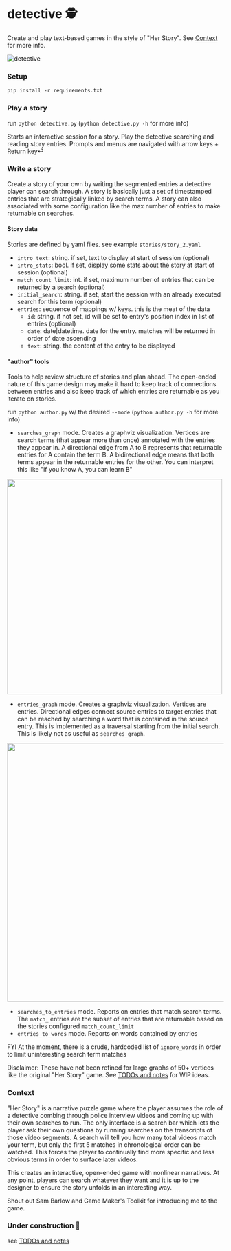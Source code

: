 # detective 🕵️

Create and play text-based games in the style of "Her Story". See [Context](#Context) for more info.

![detective](https://user-images.githubusercontent.com/1035393/148714247-828010e4-a024-407a-86d8-118049f96c7e.gif)

### Setup
`pip install -r requirements.txt`

### Play a story
run `python detective.py` (`python detective.py -h` for more info)

Starts an interactive session for a story. Play the detective searching and reading story entries. Prompts and menus are navigated with arrow keys + Return key⏎

### Write a story
Create a story of your own by writing the segmented entries a detective player can search through. A story is basically just a set of timestamped entries that are strategically linked by search terms. A story can also associated with some configuration like the max number of entries to make returnable on searches.

#### Story data
Stories are defined by yaml files. see example `stories/story_2.yaml`

* `intro_text`: string. if set, text to display at start of session (optional)
* `intro_stats`: bool. if set, display some stats about the story at start of session (optional)
* `match_count_limit`: int. if set, maximum number of entries that can be returned by a search (optional)
* `initial_search`: string. if set, start the session with an already executed search for this term (optional)
* `entries`: sequence of mappings w/ keys. this is the meat of the data
    * `id`: string. if not set, id will be set to entry's position index in list of entries (optional)
    * `date`: date|datetime. date for the entry. matches will be returned in order of date ascending
    * `text`: string. the content of the entry to be displayed

#### "author" tools
Tools to help review structure of stories and plan ahead. The open-ended nature of this game design may make it hard to keep track of connections between entries and also keep track of which entries are returnable as you iterate on stories.

run `python author.py` w/ the desired `--mode` (`python author.py -h` for more info)
* `searches_graph` mode. Creates a graphviz visualization. Vertices are search terms (that appear more than once) annotated with the entries they appear in. A directional edge from A to B represents that returnable entries for A contain the term B. A bidirectional edge means that both terms appear in the returnable entries for the other. You can interpret this like "if you know A, you can learn B"
<img src="https://user-images.githubusercontent.com/1035393/148715952-6452bb64-3a68-4dd6-876b-6782adf3c634.png" height="500">

* `entries_graph` mode. Creates a graphviz visualization. Vertices are entries. Directional edges connect source entries to target entries that can be reached by searching a word that is contained in the source entry. This is implemented as a traversal starting from the initial search. This is likely not as useful as `searches_graph`.
<img src="https://user-images.githubusercontent.com/1035393/148715948-4e53b9c4-2699-46f6-8bf8-dfdc92c19613.png" height="600">

* `searches_to_entries` mode. Reports on entries that match search terms. The `match_` entries are the subset of entries that are returnable based on the stories configured `match_count_limit`
* `entries_to_words` mode. Reports on words contained by entries

FYI At the moment, there is a crude, hardcoded list of `ignore_words` in order to limit uninteresting search term matches

Disclaimer: These have not been refined for large graphs of 50+ vertices like the original "Her Story" game. See [TODOs and notes](https://github.com/elh/detective/blob/main/notes.md) for WIP ideas.

### Context

"Her Story" is a narrative puzzle game where the player assumes the role of a detective combing through police interview videos and coming up with their own searches to run. The only interface is a search bar which lets the player ask their own questions by running searches on the transcripts of those video segments. A search will tell you how many total videos match your term, but only the first 5 matches in chronological order can be watched. This forces the player to continually find more specific and less obvious terms in order to surface later videos.

This creates an interactive, open-ended game with nonlinear narratives. At any point, players can search whatever they want and it is up to the designer to ensure the story unfolds in an interesting way.

Shout out Sam Barlow and Game Maker's Toolkit for introducing me to the game.

### Under construction 🚧
see [TODOs and notes](https://github.com/elh/detective/blob/main/notes.md)
